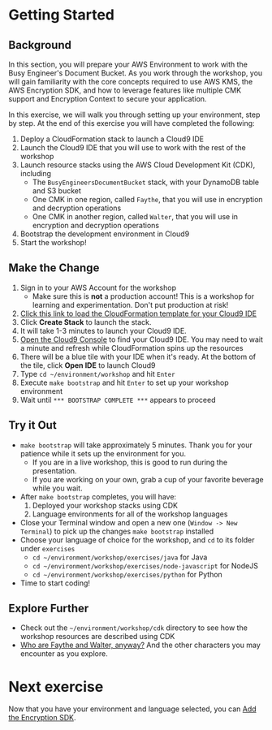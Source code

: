 # Getting Started

## Background

In this section, you will prepare your AWS Environment to work with the Busy Engineer's Document Bucket. As you work through the workshop, you will gain familiarity with the core concepts required to use AWS KMS, the AWS Encryption SDK, and how to leverage features like multiple CMK support and Encryption Context to secure your application.

In this exercise, we will walk you through setting up your environment, step by step. At the end of this exercise you will have completed the following:

1. Deploy a CloudFormation stack to launch a Cloud9 IDE
1. Launch the Cloud9 IDE that you will use to work with the rest of the workshop
1. Launch resource stacks using the AWS Cloud Development Kit (CDK), including
    * The `BusyEngineersDocumentBucket` stack, with your DynamoDB table and S3 bucket
    * One CMK in one region, called `Faythe`, that you will use in encryption and decryption operations
    * One CMK in another region, called `Walter`, that you will use in encryption and decryption operations
1. Bootstrap the development environment in Cloud9
1. Start the workshop!

## Make the Change

1. Sign in to your AWS Account for the workshop
    * Make sure this is **not** a production account! This is a workshop for learning and experimentation. Don't put production at risk!
1. [Click this link to load the CloudFormation template for your Cloud9 IDE](https://us-east-2.console.aws.amazon.com/cloudformation/home?region=us-east-2#/stacks/quickcreate?templateUrl=https%3A%2F%2Fbusy-engineers-cfn.s3.us-east-2.amazonaws.com%2Fdocument-bucket-cloud9-bootstrap.yaml&stackName=BusyEngineersDocumentBucketEnvironment)
1. Click **Create Stack** to launch the stack.
1. It will take 1-3 minutes to launch your Cloud9 IDE.
1. [Open the Cloud9 Console](https://us-east-2.console.aws.amazon.com/cloud9/home?region=us-east-2#) to find your Cloud9 IDE. You may need to wait a minute and refresh while CloudFormation spins up the resources
1. There will be a blue tile with your IDE when it's ready. At the bottom of the tile, click **Open IDE** to launch Cloud9
1. Type `cd ~/environment/workshop` and hit `Enter`
1. Execute `make bootstrap` and hit `Enter` to set up your workshop environment
1. Wait until `*** BOOTSTRAP COMPLETE ***` appears to proceed

## Try it Out

* `make bootstrap` will take approximately 5 minutes. Thank you for your patience while it sets up the environment for you.
    * If you are in a live workshop, this is good to run during the presentation.
    * If you are working on your own, grab a cup of your favorite beverage while you wait.
* After `make bootstrap` completes, you will have:
    1. Deployed your workshop stacks using CDK
    1. Language environments for all of the workshop languages
* Close your Terminal window and open a new one (`Window -> New Terminal`) to pick up the changes `make bootstrap` installed
* Choose your language of choice for the workshop, and `cd` to its folder under `exercises`
    * `cd ~/environment/workshop/exercises/java` for Java
    * `cd ~/environment/workshop/exercises/node-javascript` for NodeJS
    * `cd ~/environment/workshop/exercises/python` for Python
* Time to start coding!

## Explore Further

* Check out the `~/environment/workshop/cdk` directory to see how the workshop resources are described using CDK
* [Who are Faythe and Walter, anyway?](https://en.wikipedia.org/wiki/Alice_and_Bob#Cast_of_characters) And the other characters you may encounter as you explore.

# Next exercise

Now that you have your environment and language selected, you can [Add the Encryption SDK](./add-the-encryption-sdk.md).
